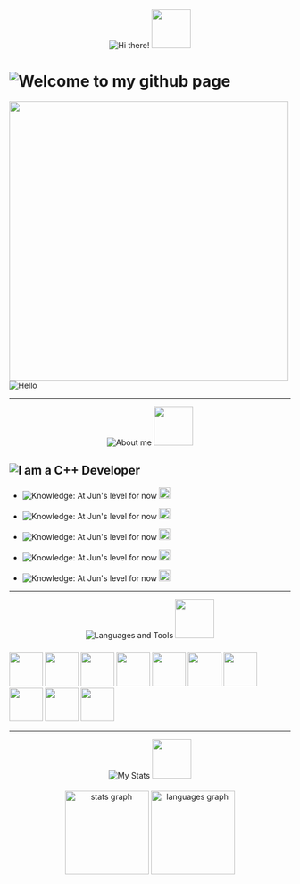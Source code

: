 
<div id="header" align="center">
  <img src="https://fontmeme.com/temporary/deb4fbfd300ee123ce0c2a43080a5d6a.png" alt="Hi there!">
  <img src="https://gifs.obs.ru-moscow-1.hc.sbercloud.ru/5baad694bac5d0e7638bea5f773d6774920d4b751402e1b3ba633b51faefe4b5.gif" width="70">
</div>
<h1>
  <img src="https://fontmeme.com/temporary/6e2294cba5cd37cd149e1ff3e6271fb6.png" alt="Welcome to my github page">
</h1>
<div align="left">
 <img src="https://media.tenor.com/gFDT7Ic6BdkAAAAi/pixel-sitting.gif" width="500" height="500">
<img src="https://fontmeme.com/temporary/4e3fc96ac9baf49a8758996b14ee9048.png" alt="Hello">
</div>

---

<div align="center">
<img src="https://fontmeme.com/temporary/bb6314e7412c19c9cf86ee547979ea1f.png" alt="About me">
  <img src="https://gifs.obs.ru-moscow-1.hc.sbercloud.ru/5baad694bac5d0e7638bea5f773d6774920d4b751402e1b3ba633b51faefe4b5.gif" width="70">
</div>
  <div align="left">
    <h2>
 <img src="https://fontmeme.com/temporary/aec4f061ae9743a340ea5bd4e3883e69.png" alt="I am a C++ Developer">
 </h2> 

- <img src="https://fontmeme.com/temporary/64a56c3addd2c56c9910e99fad50a242.png" alt="Knowledge: At Jun's level for now">  <img src="https://media1.tenor.com/m/hwAbymO0O4EAAAAC/plip-walk.gif" width="20">

- <img src="https://fontmeme.com/temporary/64a56c3addd2c56c9910e99fad50a242.png" alt="Knowledge: At Jun's level for now">  <img src="https://media1.tenor.com/m/hwAbymO0O4EAAAAC/plip-walk.gif" width="20">

- <img src="https://fontmeme.com/temporary/64a56c3addd2c56c9910e99fad50a242.png" alt="Knowledge: At Jun's level for now">  <img src="https://media1.tenor.com/m/hwAbymO0O4EAAAAC/plip-walk.gif" width="20">
  
- <img src="https://fontmeme.com/temporary/64a56c3addd2c56c9910e99fad50a242.png" alt="Knowledge: At Jun's level for now">  <img src="https://media1.tenor.com/m/hwAbymO0O4EAAAAC/plip-walk.gif" width="20">

- <img src="https://fontmeme.com/temporary/64a56c3addd2c56c9910e99fad50a242.png" alt="Knowledge: At Jun's level for now">  <img src="https://media1.tenor.com/m/hwAbymO0O4EAAAAC/plip-walk.gif" width="20">
</div>


---
<div align="center">
<img src="https://fontmeme.com/temporary/1b874f9ebf120f5e4fc4afc2d2d2ae79.png" alt="Languages ​​and Tools">
  <img src="https://gifs.obs.ru-moscow-1.hc.sbercloud.ru/5baad694bac5d0e7638bea5f773d6774920d4b751402e1b3ba633b51faefe4b5.gif" width="70">
<h3></h3>
  <div align="left">
<img src="https://cdn.jsdelivr.net/gh/devicons/devicon@latest/icons/cplusplus/cplusplus-original.svg" width="60">
<img src="https://cdn.jsdelivr.net/gh/devicons/devicon@latest/icons/redis/redis-original-wordmark.svg" width="60">
<img src="https://cdn.jsdelivr.net/gh/devicons/devicon@latest/icons/mysql/mysql-original-wordmark.svg" width="60">
<img src="https://cdn.jsdelivr.net/gh/devicons/devicon@latest/icons/figma/figma-original.svg" width="60">
<img src="https://cdn.jsdelivr.net/gh/devicons/devicon@latest/icons/unrealengine/unrealengine-original.svg" width="60">
<img src="https://cdn.jsdelivr.net/gh/devicons/devicon@latest/icons/postman/postman-original.svg" width="60">
<img src="https://cdn.jsdelivr.net/gh/devicons/devicon@latest/icons/arduino/arduino-original.svg" width="60">
<img src="https://cdn.jsdelivr.net/gh/devicons/devicon@latest/icons/docker/docker-original.svg" width="60">
<img src="https://www.svgrepo.com/show/329985/aseprite.svg" width="60">
<img src="https://www.svgrepo.com/show/306796/steam.svg" width="60">
  </div>
</div>

---

<div align="center">
<img src="https://fontmeme.com/temporary/5562733de3629e9c3c925cbbfb11b26a.png" alt="My Stats">
  <img src="https://gifs.obs.ru-moscow-1.hc.sbercloud.ru/5baad694bac5d0e7638bea5f773d6774920d4b751402e1b3ba633b51faefe4b5.gif" width="70">
</div>
<h4></h4>
<div align="center">
  <img src="https://github-readme-stats.vercel.app/api?username=FixitFun&hide_title=false&hide_rank=false&show_icons=true&include_all_commits=true&count_private=true&disable_animations=false&theme=dracula&locale=en&hide_border=false&order=1" height="150" alt="stats graph"  />
  <img src="https://github-readme-stats.vercel.app/api/top-langs?username=FixitFun&locale=en&hide_title=false&layout=compact&card_width=320&langs_count=5&theme=dracula&hide_border=false&order=2" height="150" alt="languages graph"  />
</div>

###
